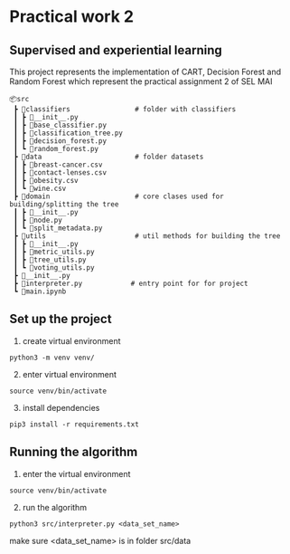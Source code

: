 # Practical work 2 
## Supervised and experiential learning


This project represents the implementation of CART, Decision Forest and Random Forest which represent the practical assignment 2
of SEL MAI


```
📦src
 ┣ 📂classifiers                # folder with classifiers
 ┃ ┣ 📜__init__.py
 ┃ ┣ 📜base_classifier.py
 ┃ ┣ 📜classification_tree.py
 ┃ ┣ 📜decision_forest.py
 ┃ ┗ 📜random_forest.py
 ┣ 📂data                       # folder datasets
 ┃ ┣ 📜breast-cancer.csv
 ┃ ┣ 📜contact-lenses.csv
 ┃ ┣ 📜obesity.csv
 ┃ ┗ 📜wine.csv
 ┣ 📂domain                     # core clases used for building/splitting the tree
 ┃ ┣ 📜__init__.py
 ┃ ┣ 📜node.py
 ┃ ┗ 📜split_metadata.py
 ┣ 📂utils                      # util methods for building the tree
 ┃ ┣ 📜__init__.py
 ┃ ┣ 📜metric_utils.py
 ┃ ┣ 📜tree_utils.py
 ┃ ┗ 📜voting_utils.py
 ┣ 📜__init__.py
 ┣ 📜interpreter.py            # entry point for for project
 ┗ 📜main.ipynb

```


## Set up the project
1. create virtual environment
```shell
python3 -m venv venv/
```
2. enter virtual environment
```shell
source venv/bin/activate
```
3. install dependencies 
```shell
pip3 install -r requirements.txt
```
## Running the algorithm

1. enter the virtual environment
```shell
source venv/bin/activate
```

2. run the algorithm
```
python3 src/interpreter.py <data_set_name>
```
make sure <data_set_name> is in folder src/data